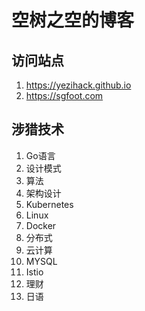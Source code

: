 # 空树之空的博客

## 访问站点

1. <https://yezihack.github.io>
1. <https://sgfoot.com>

## 涉猎技术

1. Go语言
1. 设计模式
1. 算法
1. 架构设计
1. Kubernetes
1. Linux
1. Docker
1. 分布式
1. 云计算
1. MYSQL
1. Istio
1. 理财
1. 日语
